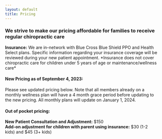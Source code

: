 ```yaml
---
layout: default
title: Pricing
---
```


### We strive to make our pricing affordable for families to receive regular chiropractic care

**Insurance:** We are in-network with Blue Cross Blue Shield PPO and Health Select plans.  Specific information regarding your insurance coverage will be reviewed during your new patient appointment.  \*Insurance does not cover chiropractic care for children under 5 years of age or maintenance/wellness care\*

#### New Pricing as of September 4, 2023:

Please see updated pricing below.  Note that all members already on a monthly wellness plan will have a 4 month grace period before updating to the new pricing.  All monthly plans will update on January 1, 2024.

#### Out of pocket pricing:

**New Patient Consultation and Adjustment:** $150\
**Add-on adjustment for children with parent using insurance:** $30 (1-2 kids) and $45 (3+ kids)
